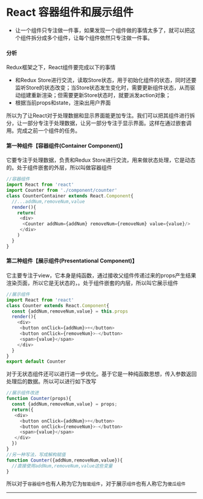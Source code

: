 # React 容器组件和展示组件

* 让一个组件只专注做一件事，如果发现一个组件做的事情太多了，就可以把这个组件拆分成多个组件，让每个组件依然只专注做一件事。

#### 分析

Redux框架之下，React组件要完成以下的事情

* 和Redux Store进行交流，读取Store状态，用于初始化组件的状态，同时还要监听Store的状态改变；当Store状态发生变化时，需要更新组件状态，从而驱动组建重新渲染；但需要更新Store状态时，就要派发action对象；
* 根据当前props和state，渲染出用户界面

所以为了让React对于处理数据和显示界面能更加专注。我们可以把其组件进行拆分，让一部分专注于处理数据，让另一部分专注于显示界面。这样在通过嵌套调用。完成之前一个组件的任务。

#### 第一种组件【容器组件\(Container Component\)】

它要专注于处理数据，负责和Redux Store进行交流，用来做状态处理，它是动态的。处于组件嵌套的外层，所以叫做容器组件

```js
//容器组件
import React from 'react'
import Counter from './component/counter'
class CounterContainer extends React.Component{
  //...addNum,removeNum,value
  render(){
    return(
     <div>
      <Counter addNum={addNum} removeNum={removeNum} value={value}/>
     </div>
    )
  }
}
```

#### 第二种组件【展示组件\(Presentational Component\)】

它主要专注于view，它本身是纯函数，通过接收父组件传递过来的props产生结果渲染页面，所以它是无状态的，。处于组件嵌套的内层，所以叫它展示组件

```js
//展示组件
import React from 'react'
class Counter extends React.Component{
  const {addNum,removeNum,value} = this.props
  render(){
    <div>
     <button onClick={addNum}>+</button>
     <button onClick={removeNum}>-</button>
     <span>{value}</span>
    </div>
  }
}
export default Counter
```

对于无状态组件还可以进行进一步优化。基于它是一种纯函数思想，传入参数返回处理后的数据。所以可以进行如下改写

```js
//展示组件改进
function Counter(props){
  const {addNum,removeNum,value} = props;
  return({
   <div>
     <button onClick={addNum}>+</button>
     <button onClick={removeNum}>-</button>
     <span>{value}</span>
   </div>
  })
}
//另一种写法，写成解构赋值
function Counter({addNum,removeNum,value}){
  //直接使用addNum,removeNum,value这些变量
}
```

所以对于`容器组件`也有人称为它为`智能组件`，对于展示`组件`也有人称它为`傻瓜组件`

---



